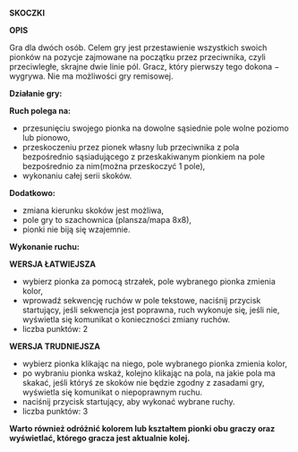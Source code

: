 **SKOCZKI**

**OPIS**

Gra dla dwóch osób. Celem gry jest przestawienie wszystkich swoich pionków na pozycje
zajmowane na początku przez przeciwnika, czyli przeciwległe, skrajne dwie linie pól. Gracz, który
pierwszy tego dokona − wygrywa. Nie ma możliwości gry remisowej.

**Działanie gry:**

**Ruch polega na:**
- przesunięciu swojego pionka na dowolne sąsiednie pole wolne poziomo lub pionowo,
- przeskoczeniu przez pionek własny lub przeciwnika z pola bezpośrednio
  sąsiadującego z przeskakiwanym pionkiem na pole bezpośrednio za nim(można
  przeskoczyć 1 pole),
- wykonaniu całej serii skoków.

**Dodatkowo:**
- zmiana kierunku skoków jest możliwa,
- pole gry to szachownica (plansza/mapa 8x8),
- pionki nie biją się wzajemnie.

**Wykonanie ruchu:**

**WERSJA ŁATWIEJSZA**
- wybierz pionka za pomocą strzałek, pole wybranego pionka zmienia kolor,
- wprowadź sekwencję ruchów w pole tekstowe, naciśnij przycisk startujący, jeśli
  sekwencja jest poprawna, ruch wykonuje się, jeśli nie, wyświetla się komunikat o
  konieczności zmiany ruchów.
- liczba punktów: 2

**WERSJA TRUDNIEJSZA**
- wybierz pionka klikając na niego, pole wybranego pionka zmienia kolor,
- po wybraniu pionka wskaż, kolejno klikając na pola, na jakie pola ma skakać, jeśli któryś
  ze skoków nie będzie zgodny z zasadami gry, wyświetla się komunikat o niepoprawnym
  ruchu.
- naciśnij przycisk startujący, aby wykonać wybrane ruchy.
- liczba punktów: 3

**Warto również odróżnić kolorem lub kształtem pionki obu graczy oraz wyświetlać, którego
gracza jest aktualnie kolej.**
